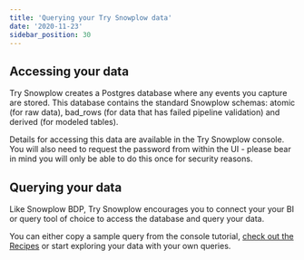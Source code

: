 ```yaml
---
title: 'Querying your Try Snowplow data'
date: '2020-11-23'
sidebar_position: 30
---
```


## Accessing your data

Try Snowplow creates a Postgres database where any events you capture are stored. This database contains the standard Snowplow schemas: atomic (for raw data), bad_rows (for data that has failed pipeline validation) and derived (for modeled tables).

Details for accessing this data are available in the Try Snowplow console. You will also need to request the password from within the UI - please bear in mind you will only be able to do this once for security reasons.

## Querying your data

Like Snowplow BDP, Try Snowplow encourages you to connect your your BI or query tool of choice to access the database and query your data.

You can either copy a sample query from the console tutorial, [check out the Recipes](/docs/try-snowplow/recipes/index.md) or start exploring your data with your own queries.
